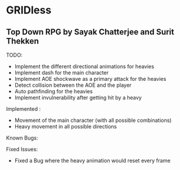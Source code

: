 # GRIDless
Top Down RPG by Sayak Chatterjee and Surit Thekken
-

TODO:
- Implement the different directional animations for heavies
- Implement dash for the main character
- Implement AOE shockwave as a primary attack for the heavies
- Detect collision between the AOE and the player
- Auto pathfinding for the heavies
- Implement invulnerability after getting hit by a heavy

Implemented :
- Movement of the main character (with all possible combinations)
- Heavy movement in all possible directions

Known Bugs:

Fixed Issues:

- Fixed a Bug where the heavy animation would reset every frame


